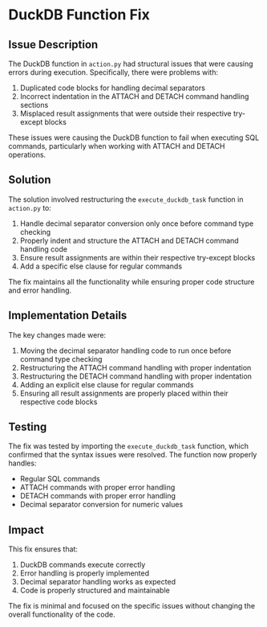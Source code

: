 # DuckDB Function Fix

## Issue Description

The DuckDB function in `action.py` had structural issues that were causing errors during execution. Specifically, there were problems with:

1. Duplicated code blocks for handling decimal separators
2. Incorrect indentation in the ATTACH and DETACH command handling sections
3. Misplaced result assignments that were outside their respective try-except blocks

These issues were causing the DuckDB function to fail when executing SQL commands, particularly when working with ATTACH and DETACH operations.

## Solution

The solution involved restructuring the `execute_duckdb_task` function in `action.py` to:

1. Handle decimal separator conversion only once before command type checking
2. Properly indent and structure the ATTACH and DETACH command handling code
3. Ensure result assignments are within their respective try-except blocks
4. Add a specific else clause for regular commands

The fix maintains all the functionality while ensuring proper code structure and error handling.

## Implementation Details

The key changes made were:

1. Moving the decimal separator handling code to run once before command type checking
2. Restructuring the ATTACH command handling with proper indentation
3. Restructuring the DETACH command handling with proper indentation
4. Adding an explicit else clause for regular commands
5. Ensuring all result assignments are properly placed within their respective code blocks

## Testing

The fix was tested by importing the `execute_duckdb_task` function, which confirmed that the syntax issues were resolved. The function now properly handles:

- Regular SQL commands
- ATTACH commands with proper error handling
- DETACH commands with proper error handling
- Decimal separator conversion for numeric values

## Impact

This fix ensures that:

1. DuckDB commands execute correctly
2. Error handling is properly implemented
3. Decimal separator handling works as expected
4. Code is properly structured and maintainable

The fix is minimal and focused on the specific issues without changing the overall functionality of the code.